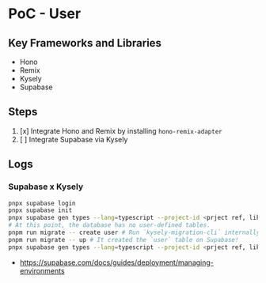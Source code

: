 # PoC - User

## Key Frameworks and Libraries

- Hono
- Remix
- Kysely
- Supabase

## Steps

1. [x] Integrate Hono and Remix by installing `hono-remix-adapter`
1. [ ] Integrate Supabase via Kysely

## Logs

### Supabase x Kysely

```sh
pnpx supabase login
pnpx supabase init
pnpx supabase gen types --lang=typescript --project-id <prject ref, like `abcdefghijklmnopqrst`> --schema public > db/supabase.types.ts
# At this point, the database has no user-defined tables.
pnpm run migrate -- create user # Run `kysely-migration-cli` internally.
pnpm run migrate -- up # It created the `user` table on Supabase!
pnpx supabase gen types --lang=typescript --project-id <prject ref, like `abcdefghijklmnopqrst`> --schema public > db/supabase.types.ts # Update the type declaration. We don't need to depend on `kysely-codegen`
```

- <https://supabase.com/docs/guides/deployment/managing-environments>
